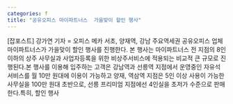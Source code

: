 ```yaml
---
categories: f
title: "공유오피스 마이파트너스  가을맞이 할인 행사"
---
```

[잡포스트] 강가연 기자 = 오피스 메카 서초, 양재역, 강남 주요역세권 공유오피스 업체 마이파트너스가 가을맞이 할인 행사를 진행한다. 본 행사는 마이파트너스 전 지점의 8인 이하의 상주 사무실과 사업자등록을 위한 비상주서비스에 적용되는 비교적 큰 규모로 진행된다.본 행사를 이용해 입주하는 고객은 강남역과 선릉역 지점에서 운영중인 자유석 서비스를 월 10만 원대에 이용이 가능하고 양재, 역삼역 지점은 5인 이상 사용이 가능한 사무실을 100만 원대 초반으로, 선릉 프리미엄 지점에선 4인실을 초저가 수준으로 판매한다.특히, 할인 행사